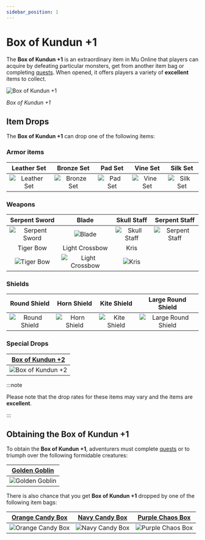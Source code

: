 ```yaml
---
sidebar_position: 1
---
```


# Box of Kundun +1

The **Box of Kundun +1** is an extraordinary item in Mu Online that players can acquire by defeating particular monsters, get from another item bag or completing [quests](/gameplay-systems/quest-system). When opened, it offers players a variety of **excellent** items to collect.

![Box of Kundun +1](/img/items/item-bags/bok-1.png)

_Box of Kundun +1_

## Item Drops

The **Box of Kundun +1** can drop one of the following items:

### Armor items

|                   Leather Set                    |                   Bronze Set                   |                 Pad Set                  |                  Vine Set                  |                  Silk Set                  |
| :----------------------------------------------: | :--------------------------------------------: | :--------------------------------------: | :----------------------------------------: | :----------------------------------------: |
| ![Leather Set](/img/items/armors/dk/leather.png) | ![Bronze Set](/img/items/armors/dk/bronze.png) | ![Pad Set](/img/items/armors/dw/pad.png) | ![Vine Set](/img/items/armors/fe/vine.png) | ![Silk Set](/img/items/armors/fe/silk.png) |

### Weapons

|                     Serpent Sword                     |                         Blade                         |                    Skull Staff                    |                     Serpent Staff                     |
| :---------------------------------------------------: | :---------------------------------------------------: | :-----------------------------------------------: | :---------------------------------------------------: |
| ![Serpent Sword](/img/items/swords/serpent-sword.png) |         ![Blade](/img/items/swords/blade.png)         | ![Skull Staff](/img/items/staffs/skill-staff.png) | ![Serpent Staff](/img/items/staffs/serpent-staff.png) |
|                       Tiger Bow                       |                    Light Crossbow                     |                       Kris                        |                                                       |
|      ![Tiger Bow](/img/items/bows/tiger-bow.png)      | ![Light Crossbow](/img/items/bows/light-crossbow.png) |        ![Kris](/img/items/swords/kris.png)        |                                                       |

### Shields

|                     Round Shield                     |                    Horn Shield                     |                    Kite Shield                     |                        Large Round Shield                        |
| :--------------------------------------------------: | :------------------------------------------------: | :------------------------------------------------: | :--------------------------------------------------------------: |
| ![Round Shield](/img/items/shields/small-shield.png) | ![Horn Shield](/img/items/shields/horn-shield.png) | ![Kite Shield](/img/items/shields/kite-shield.png) | ![Large Round Shield](/img/items/shields/large-round-shield.png) |

### Special Drops

| [Box of Kundun +2](/items/item-bags/exc/box-of-kundun/bok-2) |
| :----------------------------------------------------------: |
|     ![Box of Kundun +2](/img/items/item-bags/bok-2.png)      |

:::note

Please note that the drop rates for these items may vary and the items are **excellent**.

:::

## Obtaining the Box of Kundun +1

To obtain the **Box of Kundun +1**, adventurers must complete [quests](/gameplay-systems/quest-system) or to triumph over the following formidable creatures:

| [Golden Goblin](/special-monsters/invasions/golden-dragon) |
| :--------------------------------------------------------: |
| ![Golden Goblin](/img/monsters/special/golden/goblin.jpg)  |

There is also chance that you get **Box of Kundun +1** dropped by one of the following item bags:

|   [Orange Candy Box](/items/item-bags/misc/orange-candy-box)   |   [Navy Candy Box](/items/item-bags/misc/navy-candy-box)   |   [Purple Chaos Box](/items/item-bags/misc/purple-chaos-box)   |
| :------------------------------------------------------------: | :--------------------------------------------------------: | :------------------------------------------------------------: |
| ![Orange Candy Box](/img/items/item-bags/orange-candy-box.png) | ![Navy Candy Box](/img/items/item-bags/navy-candy-box.png) | ![Purple Chaos Box](/img/items/item-bags/purple-chaos-box.png) |
